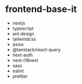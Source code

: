 # frontend-base-it
- nextjs
- typescript
- ant.design
- tailwindcss
- axios
- @tanstack/react-query
- next-auth
- next-i18next
- sass
- eslint
- prettier
